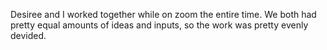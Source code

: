 Desiree and I worked together while on zoom the entire time. We both had pretty equal amounts of ideas and inputs, so the work was pretty evenly devided.
                   
